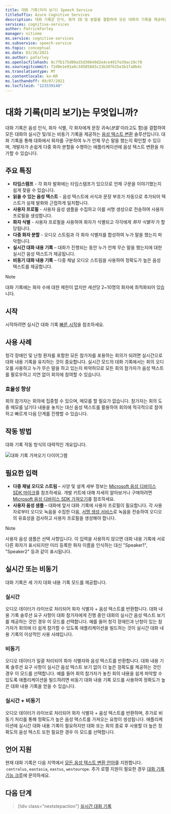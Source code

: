 ```yaml
---
title: 대화 기록(미리 보기) Speech Service
titleSuffix: Azure Cognitive Services
description: 대화 기록은 인식, 화자 ID 및 분할을 결합하여 모든 대화의 기록을 제공하는 회의용 솔루션입니다.
services: cognitive-services
author: PatrickFarley
manager: nitinme
ms.service: cognitive-services
ms.subservice: speech-service
ms.topic: conceptual
ms.date: 03/26/2021
ms.author: pafarley
ms.openlocfilehash: 0c7fb175d80a35d30649d2e4ce491fe39ac19c70
ms.sourcegitcommit: f2d0e1e91a6c345858d3c21b387b15e3b1fa8b4c
ms.translationtype: MT
ms.contentlocale: ko-KR
ms.lasthandoff: 09/07/2021
ms.locfileid: "123539140"
---
```

# <a name="what-is-conversation-transcription-preview"></a>대화 기록(미리 보기)는 무엇입니까?

대화 기록은 음성 인식, 화자 식별, 각 화자에게 문장 귀속(_분할_ 이라고도 함)을 결합하여 모든 대화의 실시간 및/또는 비동기 기록을 제공하는 [음성 텍스트 변환](speech-to-text.md) 솔루션입니다. 대화 기록을 통해 대화에서 화자를 구분하여 누가 언제 무슨 말을 했는지 확인할 수 있으며, 개발자가 손쉽게 다중 화자 분할을 수행하는 애플리케이션에 음성 텍스트 변환을 차가할 수 있습니다.

## <a name="key-features"></a>주요 특징

- **타임스탬프** - 각 화자 발화에는 타임스탬프가 있으므로 언제 구문을 이야기했는지 쉽게 찾을 수 있습니다.
- **읽을 수 있는 음성 텍스트** - 음성 텍스트에 서식과 문장 부호가 자동으로 추가되어 텍스트가 실제 발화와 근접하게 일치합니다.
- **사용자 프로필** - 사용자 음성 샘플을 수집하고 이를 서명 생성으로 전송하여 사용자 프로필을 생성합니다.
- **화자 식별** - 사용자 프로필을 사용하여 화자가 식별되고 각각에게 _화자 식별자_ 가 할당됩니다.
- **다중 화자 분할** - 오디오 스트림과 각 화자 식별자를 합성하여 누가 말을 했는지 파악합니다.
- **실시간 대화 내용 기록** – 대화가 진행되는 동안 누가 언제 무슨 말을 했는지에 대한 실시간 음성 텍스트가 제공됩니다.
- **비동기 대화 내용 기록** – 다중 채널 오디오 스트림을 사용하여 정확도가 높은 음성 텍스트를 제공합니다.

> [!NOTE]
> 대화 기록에는 화자 수에 대한 제한이 없지만 세션당 2~10명의 화자에 최적화되어 있습니다.

## <a name="get-started"></a>시작

시작하려면 실시간 대화 기록 [빠른 시작](how-to-use-conversation-transcription.md)을 참조하세요.

## <a name="use-cases"></a>사용 사례

청각 장애인 및 난청 환자를 포함한 모든 참가자를 포용하는 회의가 되려면 실시간으로 대화 내용 기록을 유지하는 것이 중요합니다. 실시간 모드의 대화 기록에서는 회의 오디오를 사용하고 누가 무슨 말을 하고 있는지 파악하므로 모든 회의 참가자가 음성 텍스트를 팔로우하고 지연 없이 회의에 참여할 수 있습니다.

### <a name="improved-efficiency"></a>효율성 향상

회의 참가자는 회의에 집중할 수 있으며, 메모를 할 필요가 없습니다. 참가자는 회의 도중 메모를 남기다 내용을 놓치는 대신 음성 텍스트를 활용하여 회의에 적극적으로 참여하고 빠르게 다음 단계를 진행할 수 있습니다.

## <a name="how-it-works"></a>작동 방법

대화 기록 작동 방식의 대략적인 개요입니다.

![대화 기록 가져오기 다이어그램](media/scenarios/conversation-transcription-service.png)

## <a name="expected-inputs"></a>필요한 입력

- **다중 채널 오디오 스트림** – 사양 및 설계 세부 정보는 [Microsoft 음성 디바이스 SDK 마이크](./speech-devices-sdk-microphone.md)를 참조하세요. 개발 키트에 대해 자세히 알아보거나 구매하려면 [Microsoft 음성 디바이스 SDK 가져오기](./get-speech-devices-sdk.md)를 참조하세요.
- **사용자 음성 샘플** – 대화에 앞서 대화 기록에 사용자 프로필이 필요합니다. 각 사용자로부터 오디오 녹음을 수집한 다음, [서명 생성 서비스](https://aka.ms/cts/signaturegenservice)로 녹음을 전송하여 오디오의 유효성을 검사하고 사용자 프로필을 생성해야 합니다.

> [!NOTE]
> 사용자 음성 샘플은 선택 사항입니다. 이 입력을 사용하지 않으면 대화 내용 기록에 서로 다른 화자가 표시되지만 미리 등록한 화자 이름을 인식하는 대신 "Speaker1", "Speaker2" 등과 같이 표시됩니다.


## <a name="real-time-vs-asynchronous"></a>실시간 또는 비동기

대화 기록은 세 가지 대화 내용 기록 모드를 제공합니다.

### <a name="real-time"></a>실시간

오디오 데이터가 라이브로 처리되어 화자 식별자 + 음성 텍스트를 반환합니다. 대화 내용 기록 솔루션 요구 사항이 대화 참가자에게 진행 중인 대화의 실시간 음성 텍스트 보기를 제공하는 것인 경우 이 모드를 선택합니다. 예를 들어 청각 장애인과 난청이 있는 참가자가 회의에 더 쉽게 참가할 수 있도록 애플리케이션을 빌드하는 것이 실시간 대화 내용 기록의 이상적인 사용 사례입니다.

### <a name="asynchronous"></a>비동기

오디오 데이터가 일괄 처리되어 화자 식별자와 음성 텍스트를 반환합니다. 대화 내용 기록 솔루션 요구 사항이 실시간 음성 텍스트 보기 없이 더 높은 정확도를 제공하는 것인 경우 이 모드를 선택합니다. 예를 들어 회의 참가자가 놓친 회의 내용을 쉽게 파악할 수 있도록 애플리케이션을 빌드하려면 비동기 대화 내용 기록 모드를 사용하여 정확도가 높은 대화 내용 기록을 얻을 수 있습니다.

### <a name="real-time-plus-asynchronous"></a>실시간 + 비동기

오디오 데이터가 라이브로 처리되어 화자 식별자 + 음성 텍스트를 반환하며, 추가로 비동기 처리를 통해 정확도가 높은 음성 텍스트를 가져오는 요청이 생성됩니다. 애플리케이션에 실시간 대화 내용 기록이 필요하지만 대화 또는 회의 종료 후 사용할 더 높은 정확도의 음성 텍스트 또한 필요한 경우 이 모드를 선택합니다.

## <a name="language-support"></a>언어 지원

현재 대화 기록은 다음 지역에서 [모든 음성 텍스트 변환 언어](language-support.md#speech-to-text)를 지원합니다.  `centralus`, `eastasia`, `eastus`, `westeurope`. 추가 로캘 지원이 필요한 경우 [대화 기록 기능 크루](mailto:CTSFeatureCrew@microsoft.com)에 문의하세요.

## <a name="next-steps"></a>다음 단계

> [!div class="nextstepaction"]
> [실시간 대화 기록](how-to-use-conversation-transcription.md)
